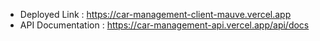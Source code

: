 - Deployed Link : https://car-management-client-mauve.vercel.app
- API Documentation : https://car-management-api.vercel.app/api/docs
